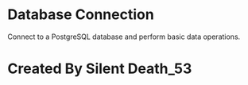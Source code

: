 # Database Connection
Connect to a PostgreSQL database and perform basic data operations.

# Created By Silent Death_53
